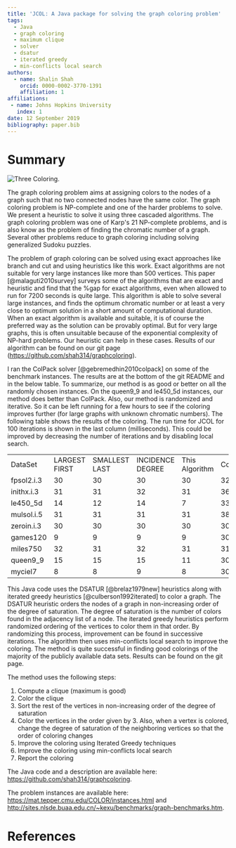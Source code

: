 ```yaml
---
title: 'JCOL: A Java package for solving the graph coloring problem'
tags:
  - Java
  - graph coloring
  - maximum clique
  - solver
  - dsatur
  - iterated greedy
  - min-conflicts local search
authors:
  - name: Shalin Shah
    orcid: 0000-0002-3770-1391
    affiliation: 1
affiliations:
 - name: Johns Hopkins University
   index: 1
date: 12 September 2019
bibliography: paper.bib
---
```


# Summary

![Three Coloring.](threecoloring.jpg)

The graph coloring problem aims at assigning colors to the nodes of a graph such that no two connected nodes have the same color. The graph coloring problem is NP-complete and one of the harder problems to solve. We present a heuristic to solve it using three cascaded algorithms. The graph coloring problem was one of Karp's 21 NP-complete problems, and is also know as the problem of finding the chromatic number of a graph. Several other problems reduce to graph coloring including solving generalized Sudoku puzzles.

The problem of graph coloring can be solved using exact approaches like branch and cut and using heuristics like this work. Exact algorithms are not suitable for very large instances like more than 500 vertices. This paper [@malaguti2010survey] surveys some of the algorithms that are exact and heuristic and find that the %gap for exact algorithms, even when allowed to run for 7200 seconds is quite large. This algorithm is able to solve several large instances, and finds the optimum chromatic number or at least a very close to optimum solution in a short amount of computational duration. When an exact algorithm is available and suitable, it is of course the preferred way as the solution can be provably optimal. But for very large graphs, this is often unsuitable because of the exponential complexity of NP-hard problems. Our heuristic can help in these cases. Results of our algorithm can be found on our git page (<https://github.com/shah314/graphcoloring>).

I ran the ColPack solver [@gebremedhin2010colpack] on some of the benchmark instances. The results are at the bottom of the git README and in the below table. To summarize, our method is as good or better on all the randomly chosen instances. On the queen9_9 and le450_5d instances, our method does better than ColPack. Also, our method is randomized and iterative. So it can be left running for a few hours to see if the coloring improves further (for large graphs with unknown chromatic numbers). The following table shows the results of the coloring. The run time for JCOL for 100 iterations is shown in the last column (milliseconds). This could be improved by decreasing the number of iterations and by disabling local search.

||||||||
|--- |--- |--- |--- |--- |--- |--- |
|DataSet|LARGEST FIRST|SMALLEST LAST|INCIDENCE DEGREE|This Algorithm|ColPack(ms)|JCOL(ms)
|fpsol2.i.3|30|30|30|30|32|430
|inithx.i.3|31|31|32|31|36|457
|le450_5d|14|12|14|7|33|361
|mulsol.i.5|31|31|31|31|38|342
|zeroin.i.3|30|30|30|30|30|332
|games120|9|9|9|9|30|229
|miles750|32|31|32|31|31|276
|queen9_9|15|15|15|11|30|218
|myciel7|8|8|9|8|30|569

This Java code uses the DSATUR [@brelaz1979new] heuristics along with iterated greedy heuristics [@culberson1992iterated] to color a graph. The DSATUR heuristic orders the nodes of a graph in non-increasing order of the degree of saturation. The degree of saturation is the number of colors found in the adjacency list of a node. The iterated greedy heuristics perform randomized ordering of the vertices to color them in that order. By randomizing this process, improvement can be found in successive iterations. The algorithm then uses min-conflicts local search to improve the coloring. The method is quite successful in finding good colorings of the majority of the publicly available data sets. Results can be found on the git page.

The method uses the following steps:

1) Compute a clique (maximum is good)
2) Color the clique
3) Sort the rest of the vertices in non-increasing order of the degree of saturation
4) Color the vertices in the order given by 3. Also, when a vertex is colored, change the degree of saturation of the neighboring vertices so that the order of coloring changes
5) Improve the coloring using Iterated Greedy techniques
6) Improve the coloring using min-conflicts local search
7) Report the coloring

The Java code and a description are available here: <https://github.com/shah314/graphcoloring>. 

The problem instances are available here: 
<https://mat.tepper.cmu.edu/COLOR/instances.html> and 
<http://sites.nlsde.buaa.edu.cn/~kexu/benchmarks/graph-benchmarks.htm>.

# References
